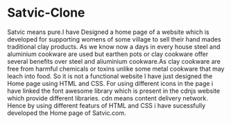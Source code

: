 # Satvic-Clone
Satvic means pure.I have Designed a home page of a website which is developed for supporting womens of some village to sell their hand mades traditional clay products. As we know now a days in every house steel and aluminium cookware are used but earthen pots or clay cookware offer several benefits over steel and aliuminium cookware.As clay cookware are free from harmful chemicals or toxins unlike some metal cookware that may leach into food. So it is not a functional website I have just designed the Home page using HTML and CSS. For using different icons in the page i have linked the font awesome library which is present in the cdnjs website which provide different libraries. cdn means content delivery network.
Hence by using different featurs of HTML and CSS i have sucessfully developed the Home page of Satvic.com.
